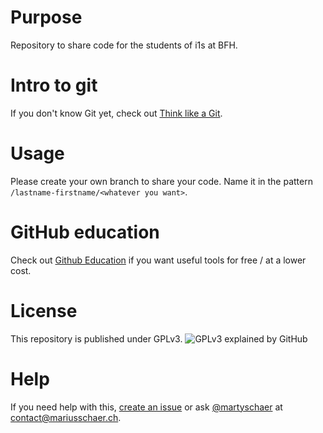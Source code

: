 # Purpose
Repository to share code for the students of i1s at BFH.

# Intro to git
If you don't know Git yet, check out [Think like a Git](http://think-like-a-git.net/).

# Usage
Please create your own branch to share your code. Name it in the pattern `/lastname-firstname/<whatever you want>`.

# GitHub education
Check out [Github Education](https://education.github.com/) if you want useful tools for free / at a lower cost.

# License
This repository is published under GPLv3.
![GPLv3 explained by GitHub](https://camo.githubusercontent.com/e9366ff151b8e526890336596c0cff09e1ac4867/68747470733a2f2f662e636c6f75642e6769746875622e636f6d2f6173736574732f31393937372f3739313531332f32353432633865342d656234382d313165322d396263622d3966366539383566306632652e706e67 "GPLv3 explained by GitHub")

# Help
If you need help with this, [create an issue](https://github.com/martyschaer/literate-pancake/issues/new) or ask [@martyschaer](https://github.com/martyschaer) at [contact@mariusschaer.ch](mailto:contact@mariusschaer.ch).
